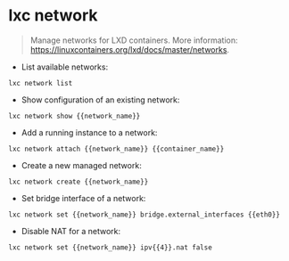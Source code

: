 # lxc network

> Manage networks for LXD containers.
> More information: <https://linuxcontainers.org/lxd/docs/master/networks>.

- List available networks:

`lxc network list`

- Show configuration of an existing network:

`lxc network show {{network_name}}`

- Add a running instance to a network:

`lxc network attach {{network_name}} {{container_name}}`

- Create a new managed network:

`lxc network create {{network_name}}`

- Set bridge interface of a network:

`lxc network set {{network_name}} bridge.external_interfaces {{eth0}}`

- Disable NAT for a network:

`lxc network set {{network_name}} ipv{{4}}.nat false`
